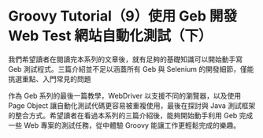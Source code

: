 # Groovy Tutorial（9）使用 Geb 開發 Web Test 網站自動化測試（下） #

我們希望讀者在閱讀完本系列的文章後，就有足夠的基礎知識可以開始動手寫 Geb 測試程式。三篇介紹並不足以涵蓋所有 Geb 與 Selenium 的開發細節，僅能挑選重點、入門常見的問題

作為 Geb 系列的最後一篇教學，WebDriver 以支援不同的瀏覽器，以及使用 Page Object 讓自動化測試代碼更容易被重複使用，最後在探討與 Java 測試框架的整合方式。希望讀者在看過本系列的三篇介紹後，能夠開始動手利用 Geb 完成一些 Web 專案的測試任務，從中體驗 Groovy 能讓工作更輕鬆完成的樂趣。
